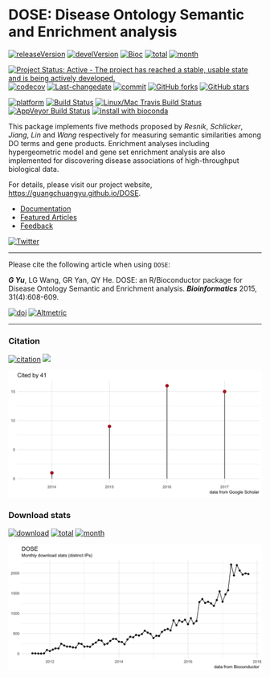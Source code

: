 DOSE: Disease Ontology Semantic and Enrichment analysis
=======================================================

[![releaseVersion](https://img.shields.io/badge/release%20version-3.2.0-green.svg?style=flat)](https://bioconductor.org/packages/DOSE) [![develVersion](https://img.shields.io/badge/devel%20version-3.3.2-green.svg?style=flat)](https://github.com/guangchuangyu/DOSE) [![Bioc](http://www.bioconductor.org/shields/years-in-bioc/DOSE.svg)](https://www.bioconductor.org/packages/devel/bioc/html/DOSE.html#since) [![total](https://img.shields.io/badge/downloads-50641/total-blue.svg?style=flat)](https://bioconductor.org/packages/stats/bioc/DOSE) [![month](https://img.shields.io/badge/downloads-1978/month-blue.svg?style=flat)](https://bioconductor.org/packages/stats/bioc/DOSE)

[![Project Status: Active - The project has reached a stable, usable state and is being actively developed.](http://www.repostatus.org/badges/latest/active.svg)](http://www.repostatus.org/#active) [![codecov](https://codecov.io/gh/GuangchuangYu/DOSE/branch/master/graph/badge.svg)](https://codecov.io/gh/GuangchuangYu/DOSE/) [![Last-changedate](https://img.shields.io/badge/last%20change-2017--10--09-green.svg)](https://github.com/GuangchuangYu/DOSE/commits/master) [![commit](http://www.bioconductor.org/shields/commits/bioc/DOSE.svg)](https://www.bioconductor.org/packages/devel/bioc/html/DOSE.html#svn_source) [![GitHub forks](https://img.shields.io/github/forks/GuangchuangYu/DOSE.svg)](https://github.com/GuangchuangYu/DOSE/network) [![GitHub stars](https://img.shields.io/github/stars/GuangchuangYu/DOSE.svg)](https://github.com/GuangchuangYu/DOSE/stargazers)

[![platform](http://www.bioconductor.org/shields/availability/devel/DOSE.svg)](https://www.bioconductor.org/packages/devel/bioc/html/DOSE.html#archives) [![Build Status](http://www.bioconductor.org/shields/build/devel/bioc/DOSE.svg)](https://bioconductor.org/checkResults/devel/bioc-LATEST/DOSE/) [![Linux/Mac Travis Build Status](https://img.shields.io/travis/GuangchuangYu/DOSE/master.svg?label=Mac%20OSX%20%26%20Linux)](https://travis-ci.org/GuangchuangYu/DOSE) [![AppVeyor Build Status](https://img.shields.io/appveyor/ci/Guangchuangyu/DOSE/master.svg?label=Windows)](https://ci.appveyor.com/project/GuangchuangYu/DOSE) [![install with bioconda](https://img.shields.io/badge/install%20with-bioconda-green.svg?style=flat)](http://bioconda.github.io/recipes/bioconductor-dose/README.html)

This package implements five methods proposed by *Resnik*, *Schlicker*, *Jiang*, *Lin* and *Wang* respectively for measuring semantic similarities among DO terms and gene products. Enrichment analyses including hypergeometric model and gene set enrichment analysis are also implemented for discovering disease associations of high-throughput biological data.

For details, please visit our project website, <https://guangchuangyu.github.io/DOSE>.

-   [Documentation](https://guangchuangyu.github.io/DOSE/documentation/)
-   [Featured Articles](https://guangchuangyu.github.io/DOSE/featuredArticles/)
-   [Feedback](https://guangchuangyu.github.io/DOSE/#feedback)

[![Twitter](https://img.shields.io/twitter/url/https/github.com/GuangchuangYu/DOSE.svg?style=social)](https://twitter.com/intent/tweet?hashtags=DOSE&url=http://bioinformatics.oxfordjournals.org/content/31/4/608)

------------------------------------------------------------------------

Please cite the following article when using `DOSE`:

***G Yu***, LG Wang, GR Yan, QY He. DOSE: an R/Bioconductor package for Disease Ontology Semantic and Enrichment analysis. ***Bioinformatics*** 2015, 31(4):608-609.

[![doi](https://img.shields.io/badge/doi-10.1093/bioinformatics/btu684-green.svg?style=flat)](http://dx.doi.org/10.1093/bioinformatics/btu684) [![Altmetric](https://img.shields.io/badge/Altmetric-36-green.svg?style=flat)](https://www.altmetric.com/details/2788597)

------------------------------------------------------------------------

### Citation

[![citation](https://img.shields.io/badge/cited%20by-41-green.svg?style=flat)](https://scholar.google.com.hk/scholar?oi=bibs&hl=en&cites=16627502277303919270) ![](https://img.shields.io/badge/ESI-Highly%20Cited%20Paper-green.svg?style=flat)

<img src="docs/images/citation.png" width="890"/>

### Download stats

[![download](http://www.bioconductor.org/shields/downloads/DOSE.svg)](https://bioconductor.org/packages/stats/bioc/DOSE) [![total](https://img.shields.io/badge/downloads-50641/total-blue.svg?style=flat)](https://bioconductor.org/packages/stats/bioc/DOSE) [![month](https://img.shields.io/badge/downloads-1978/month-blue.svg?style=flat)](https://bioconductor.org/packages/stats/bioc/DOSE)

<img src="docs/images/dlstats.png" width="890"/>
